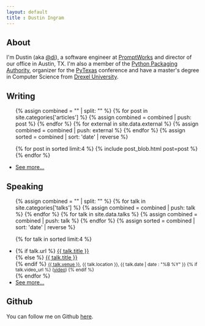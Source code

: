 ```yaml
---
layout: default
title : Dustin Ingram
---
```


## About
I'm Dustin (aka [@di](https://github.com/di/)), a software engineer at
[PromptWorks](http://www.promptworks.com/) and director of our office in
Austin, TX. I'm also a member of the [Python Packaging
Authority](https://github.com/pypa), organizer for the
[PyTexas](https://pytexas.org) conference and have a master's degree in
Computer Science from [Drexel University](http://drexel.edu).

## Writing
<ul>
  {% assign combined = "" | split: "" %}
  {% for post in site.categories['articles'] %}
    {% assign combined = combined | push: post %}
  {% endfor %}
  {% for external in site.data.external %}
    {% assign combined = combined | push: external %}
  {% endfor %}
  {% assign sorted = combined | sort: 'date' | reverse %}

  {% for post in sorted limit:4 %}
    {% include post_blob.html post=post %}
  {% endfor %}
  <li>
    <a href="/writing">See more...</a>
  </li>
</ul>


## Speaking
<ul>
  {% assign combined = "" | split: "" %}
  {% for talk in site.categories['talks'] %}
    {% assign combined = combined | push: talk %}
  {% endfor %}
  {% for talk in site.data.talks %}
    {% assign combined = combined | push: talk %}
  {% endfor %}
  {% assign sorted = combined | sort: 'date' | reverse %}

  {% for talk in sorted limit:4 %}
  <li>
  {% if talk.url %}
    <a href="{{ talk.url }}">{{ talk.title }}</a><br>
  {% else %}
    <a href="{{ talk.slides_url }}">{{ talk.title }}</a><br>
  {% endif %}
    <small>
      <a href="{{ talk.venue_url }}">{{ talk.venue }}</a>, {{ talk.location }}, {{ talk.date | date : "%B %Y" }}
      {% if talk.video_url %}
      (<a href="{{ video_url }}">video</a>)
      {% endif %}
    </small>
  </li>
  {% endfor %}
  <li>
    <a href="/speaking">See more...</a>
  </li>
</ul>

## Github
You can follow me on Github [here](https://github.com/di).
